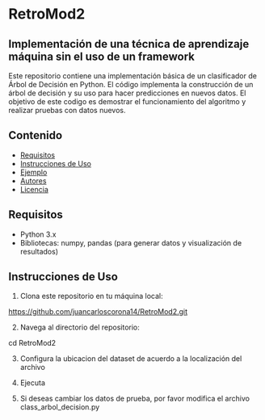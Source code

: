 # RetroMod2

## Implementación de una técnica de aprendizaje máquina sin el uso de un framework

Este repositorio contiene una implementación básica de un clasificador de Árbol de Decisión en Python. El código implementa la construcción de un árbol de decisión y su uso para hacer predicciones en nuevos datos. El objetivo de este codigo es demostrar el funcionamiento del algoritmo y realizar pruebas con datos nuevos.

## Contenido

- [Requisitos](#requisitos)
- [Instrucciones de Uso](#instrucciones-de-uso)
- [Ejemplo](#ejemplo)
- [Autores](#autores)
- [Licencia](#licencia)

## Requisitos

- Python 3.x
- Bibliotecas: numpy, pandas (para generar datos y visualización de resultados)

## Instrucciones de Uso

1. Clona este repositorio en tu máquina local:

https://github.com/juancarloscorona14/RetroMod2.git

2. Navega al directorio del repositorio:

cd RetroMod2

3. Configura la ubicacion del dataset de acuerdo a la localización del archivo

4. Ejecuta

5. Si deseas cambiar los datos de prueba, por favor modifica el archivo class_arbol_decision.py

